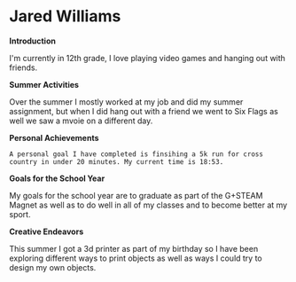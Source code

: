 # Jared Williams
**Introduction**

  I'm currently in 12th grade, I love playing video games and hanging out with friends.
  
**Summer Activities**

  Over the summer I mostly worked at my job and did my summer assignment, but when I did hang out with a friend we went to Six Flags as well we saw a mvoie on a different day.
  
**Personal Achievements**

    A personal goal I have completed is finsihing a 5k run for cross country in under 20 minutes. My current time is 18:53.
    
**Goals for the School Year**

  My goals for the school year are to graduate as part of the G+STEAM Magnet as well as to do well in all of my classes and to become better at my sport.

**Creative Endeavors**

  This summer I got a 3d printer as part of my birthday so I have been exploring different ways to print objects as well as ways I could try to design my own objects.